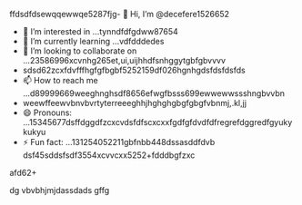 ffdsdfdsewqqewwqe5287fjg- 👋 Hi, I’m @decefere1526652
- 👀 I’m interested in ...tynndfdfgdww87654
- 🌱 I’m currently learning ...vdfdddedes
- 💞️ I’m looking to collaborate on ...23586996xcvnhg265et,ui,uijhhdfsnhggytgbfgbvvvv
- sdsd62zcxfdvfffhgfgfbgbf5252159df026hgnhgdsfdsfdsfds
- 📫 How to reach me ...d89999669weeghnghsdf8656efwgfbsss699ewwewwssshngbvvbn
- weewffeewvbnvbvrtyterreeeghhjhghghgbgfgbgfvbnmj,.kl,jj
- 😄 Pronouns: ...15345677dsffdggdfzcxcvdsfdfscxcxxfgdfgfdvdfdfregrefdggredfgyukykukyu
- ⚡ Fun fact: ...131254052211gbfnbb448dssasddfdvb
dsf45sddsfsdf3554xcvvcxx5252+fdddbgfzxc
<!---455sdffregfb96+996+v
decefere/decefere is a ✨ special ✨ repository becausfdse its `RE45ADME.md` (this filekjk,j) appears sefdon your GitHub prvdfsofile.bcv
You can click the Preview link to take a look at your changes.dsrtebcv
--->afd62+
dg
vbvbhjmjdassdads
gffg
